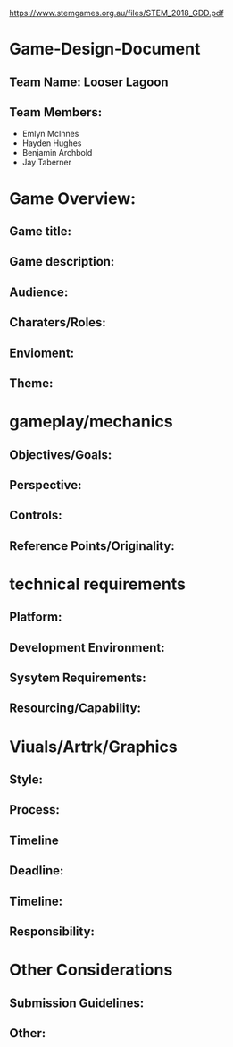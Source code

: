 https://www.stemgames.org.au/files/STEM_2018_GDD.pdf
# Game-Design-Document

## Team Name: Looser Lagoon
## Team Members:
* Emlyn McInnes
* Hayden Hughes
* Benjamin Archbold
* Jay Taberner

# Game Overview:


## Game title:


## Game description:


## Audience:


## Charaters/Roles:


## Envioment:


## Theme:


# gameplay/mechanics


## Objectives/Goals:


## Perspective:


## Controls:


## Reference Points/Originality:


# technical requirements


## Platform:


## Development Environment:


## Sysytem Requirements:


## Resourcing/Capability:


# Viuals/Artrk/Graphics


## Style:


## Process:


## Timeline


## Deadline:


## Timeline:


## Responsibility:


# Other Considerations


## Submission Guidelines:


## Other:
